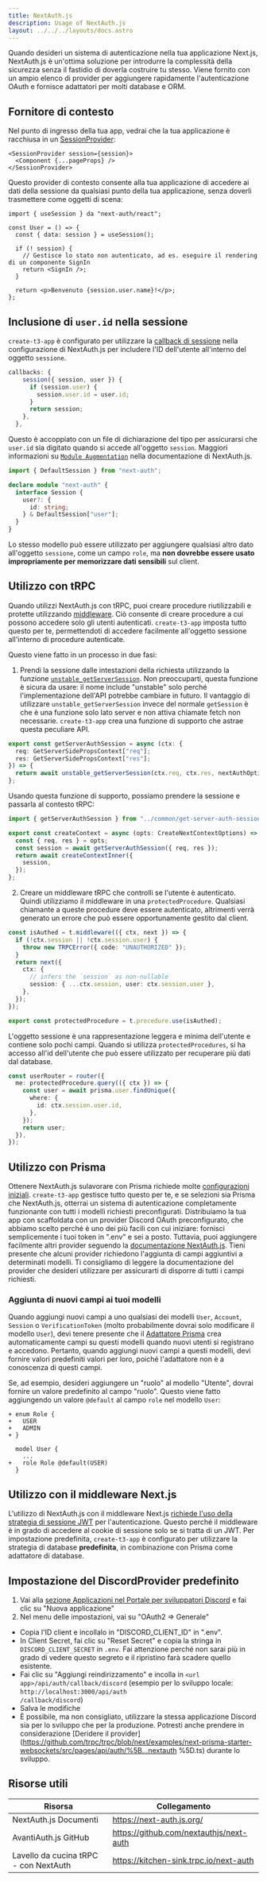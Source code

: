 ```yaml
---
title: NextAuth.js
description: Usage of NextAuth.js
layout: ../../../layouts/docs.astro
---
```


Quando desideri un sistema di autenticazione nella tua applicazione Next.js, NextAuth.js è un'ottima soluzione per introdurre la complessità della sicurezza senza il fastidio di doverla costruire tu stesso. Viene fornito con un ampio elenco di provider per aggiungere rapidamente l'autenticazione OAuth e fornisce adattatori per molti database e ORM.

## Fornitore di contesto

Nel punto di ingresso della tua app, vedrai che la tua applicazione è racchiusa in un [SessionProvider](https://next-auth.js.org/getting-started/client#sessionprovider):

```tsx:pagine/_app.tsx
<SessionProvider session={session}>
  <Component {...pageProps} />
</SessionProvider>
```

Questo provider di contesto consente alla tua applicazione di accedere ai dati della sessione da qualsiasi punto della tua applicazione, senza doverli trasmettere come oggetti di scena:

```tsx:pagine/utenti/[id].tsx
import { useSession } da "next-auth/react";

const User = () => {
  const { data: session } = useSession();

  if (! session) {
    // Gestisce lo stato non autenticato, ad es. eseguire il rendering di un componente SignIn
    return <SignIn />;
  }

  return <p>Benvenuto {session.user.name}!</p>;
};
```

## Inclusione di `user.id` nella sessione

`create-t3-app` è configurato per utilizzare la [callback di sessione](https://next-auth.js.org/configuration/callbacks#session-callback) nella configurazione di NextAuth.js per includere l'ID dell'utente all'interno del oggetto `sessione`.

```ts:pages/api/auth/[...nextauth].ts
callbacks: {
    session({ session, user }) {
      if (session.user) {
        session.user.id = user.id;
      }
      return session;
    },
  },
```

Questo è accoppiato con un file di dichiarazione del tipo per assicurarsi che `user.id` sia digitato quando si accede all'oggetto `session`. Maggiori informazioni su [`Module Augmentation`](https://next-auth.js.org/getting-started/typescript#module-augmentation) nella documentazione di NextAuth.js.

```ts:types/next-auth.d.ts
import { DefaultSession } from "next-auth";

declare module "next-auth" {
  interface Session {
    user?: {
      id: string;
    } & DefaultSession["user"];
  }
}
```

Lo stesso modello può essere utilizzato per aggiungere qualsiasi altro dato all'oggetto `sessione`, come un campo `role`, ma **non dovrebbe essere usato impropriamente per memorizzare dati sensibili** sul client.

## Utilizzo con tRPC

Quando utilizzi NextAuth.js con tRPC, puoi creare procedure riutilizzabili e protette utilizzando [middleware](https://trpc.io/docs/v10/middlewares). Ciò consente di creare procedure a cui possono accedere solo gli utenti autenticati. `create-t3-app` imposta tutto questo per te, permettendoti di accedere facilmente all'oggetto sessione all'interno di procedure autenticate.

Questo viene fatto in un processo in due fasi:

1. Prendi la sessione dalle intestazioni della richiesta utilizzando la funzione [`unstable_getServerSession`](https://next-auth.js.org/configuration/nextjs#unstable_getserversession). Non preoccuparti, questa funzione è sicura da usare: il nome include "unstable" solo perché l'implementazione dell'API potrebbe cambiare in futuro. Il vantaggio di utilizzare `unstable_getServerSession` invece del normale `getSession` è che è una funzione solo lato server e non attiva chiamate fetch non necessarie. `create-t3-app` crea una funzione di supporto che astrae questa peculiare API.

```ts:server/common/get-server-auth-session.ts
export const getServerAuthSession = async (ctx: {
  req: GetServerSidePropsContext["req"];
  res: GetServerSidePropsContext["res"];
}) => {
  return await unstable_getServerSession(ctx.req, ctx.res, nextAuthOptions);
};
```

Usando questa funzione di supporto, possiamo prendere la sessione e passarla al contesto tRPC:

```ts:server/trpc/context.ts
import { getServerAuthSession } from "../common/get-server-auth-session";

export const createContext = async (opts: CreateNextContextOptions) => {
  const { req, res } = opts;
  const session = await getServerAuthSession({ req, res });
  return await createContextInner({
    session,
  });
};
```

2. Creare un middleware tRPC che controlli se l'utente è autenticato. Quindi utilizziamo il middleware in una `protectedProcedure`. Qualsiasi chiamante a queste procedure deve essere autenticato, altrimenti verrà generato un errore che può essere opportunamente gestito dal client.

```ts:server/trpc/trpc.ts
const isAuthed = t.middleware(({ ctx, next }) => {
  if (!ctx.session || !ctx.session.user) {
    throw new TRPCError({ code: "UNAUTHORIZED" });
  }
  return next({
    ctx: {
      // infers the `session` as non-nullable
      session: { ...ctx.session, user: ctx.session.user },
    },
  });
});

export const protectedProcedure = t.procedure.use(isAuthed);
```

L'oggetto sessione è una rappresentazione leggera e minima dell'utente e contiene solo pochi campi. Quando si utilizza `protectedProcedures`, si ha accesso all'id dell'utente che può essere utilizzato per recuperare più dati dal database.

```ts:server/trpc/router/utente.ts
const userRouter = router({
  me: protectedProcedure.query(({ ctx }) => {
    const user = await prisma.user.findUnique({
      where: {
        id: ctx.session.user.id,
      },
    });
    return user;
  }),
});
```

## Utilizzo con Prisma

Ottenere NextAuth.js sulavorare con Prisma richiede molte [configurazioni iniziali](https://next-auth.js.org/adapters/models/). `create-t3-app` gestisce tutto questo per te, e se selezioni sia Prisma che NextAuth.js, otterrai un sistema di autenticazione completamente funzionante con tutti i modelli richiesti preconfigurati. Distribuiamo la tua app con scaffoldata con un provider Discord OAuth preconfigurato, che abbiamo scelto perché è uno dei più facili con cui iniziare: fornisci semplicemente i tuoi token in ".env" e sei a posto. Tuttavia, puoi aggiungere facilmente altri provider seguendo la [documentazione NextAuth.js](https://next-auth.js.org/providers/). Tieni presente che alcuni provider richiedono l'aggiunta di campi aggiuntivi a determinati modelli. Ti consigliamo di leggere la documentazione del provider che desideri utilizzare per assicurarti di disporre di tutti i campi richiesti.

### Aggiunta di nuovi campi ai tuoi modelli

Quando aggiungi nuovi campi a uno qualsiasi dei modelli `User`, `Account`, `Session` o `VerificationToken` (molto probabilmente dovrai solo modificare il modello `User`), devi tenere presente che il [Adattatore Prisma](https://next-auth.js.org/adapters/prisma) crea automaticamente campi su questi modelli quando nuovi utenti si registrano e accedono. Pertanto, quando aggiungi nuovi campi a questi modelli, devi fornire valori predefiniti valori per loro, poiché l'adattatore non è a conoscenza di questi campi.

Se, ad esempio, desideri aggiungere un "ruolo" al modello "Utente", dovrai fornire un valore predefinito al campo "ruolo". Questo viene fatto aggiungendo un valore `@default` al campo `role` nel modello `User`:

```diff:prisma/schema.prisma
+ enum Role {
+   USER
+   ADMIN
+ }

  model User {
    ...
+   role Role @default(USER)
  }
```

## Utilizzo con il middleware Next.js

L'utilizzo di NextAuth.js con il middleware Next.js [richiede l'uso della strategia di sessione JWT](https://next-auth.js.org/configuration/nextjs#caveats) per l'autenticazione. Questo perché il middleware è in grado di accedere al cookie di sessione solo se si tratta di un JWT. Per impostazione predefinita, `create-t3-app` è configurato per utilizzare la strategia di database **predefinita**, in combinazione con Prisma come adattatore di database.

## Impostazione del DiscordProvider predefinito

1. Vai alla [sezione Applicazioni nel Portale per sviluppatori Discord](https://discord.com/developers/applications) e fai clic su "Nuova applicazione"
2. Nel menu delle impostazioni, vai su "OAuth2 => Generale"

- Copia l'ID client e incollalo in "DISCORD_CLIENT_ID" in ".env".
- In Client Secret, fai clic su "Reset Secret" e copia la stringa in `DISCORD_CLIENT_SECRET` in `.env`. Fai attenzione perché non sarai più in grado di vedere questo segreto e il ripristino farà scadere quello esistente.
- Fai clic su "Aggiungi reindirizzamento" e incolla in `<url app>/api/auth/callback/discord` (esempio per lo sviluppo locale: <code class="break-all">http://localhost:3000/api/auth /callback/discord</code>)
- Salva le modifiche
- È possibile, ma non consigliato, utilizzare la stessa applicazione Discord sia per lo sviluppo che per la produzione. Potresti anche prendere in considerazione [Deridere il provider](https://github.com/trpc/trpc/blob/next/examples/next-prisma-starter-websockets/src/pages/api/auth/%5B...nextauth %5D.ts) durante lo sviluppo.

## Risorse utili

| Risorsa | Collegamento |
| --------------------------------- | --------------------------------------- |
| NextAuth.js Documenti | https://next-auth.js.org/ |
| AvantiAuth.js GitHub | https://github.com/nextauthjs/next-auth |
| Lavello da cucina tRPC - con NextAuth | https://kitchen-sink.trpc.io/next-auth |
